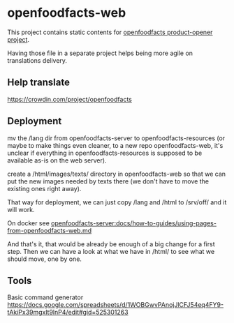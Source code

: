 # openfoodfacts-web

This project contains static contents for [openfoodfacts product-opener project](https://github.com/openfoodfacts/openfoodfacts-server/).

Having those file in a separate project helps being more agile on translations delivery.

## Help translate

https://crowdin.com/project/openfoodfacts

## Deployment

mv the /lang dir from openfoodfacts-server to openfoodfacts-resources (or maybe to make things even cleaner, to a new repo openfoodfacts-web, it's unclear if everything in openfoodfacts-resources is supposed to be available as-is on the web server).

create a /html/images/texts/ directory in openfoodfacts-web so that we can put the new images needed by texts there (we don't have to move the existing ones right away).

That way for deployment, we can just copy /lang and /html to /srv/off/ and it will work.

On docker see [openfoodfacts-server:docs/how-to-guides/using-pages-from-openfoodfacts-web.md](https://github.com/openfoodfacts/openfoodfacts-server/blob/main/docs/how-to-guides/using-pages-from-openfoodfacts-web.md)

And that's it, that would be already be enough of a big change for a first step. Then we can have a look at what we have in /html/ to see what we should move, one by one.

## Tools
Basic command generator  https://docs.google.com/spreadsheets/d/1WOBGwvPAnojJlCFJ54eq4FY9-tAkiPx39mgxlt9lnP4/edit#gid=525301263
